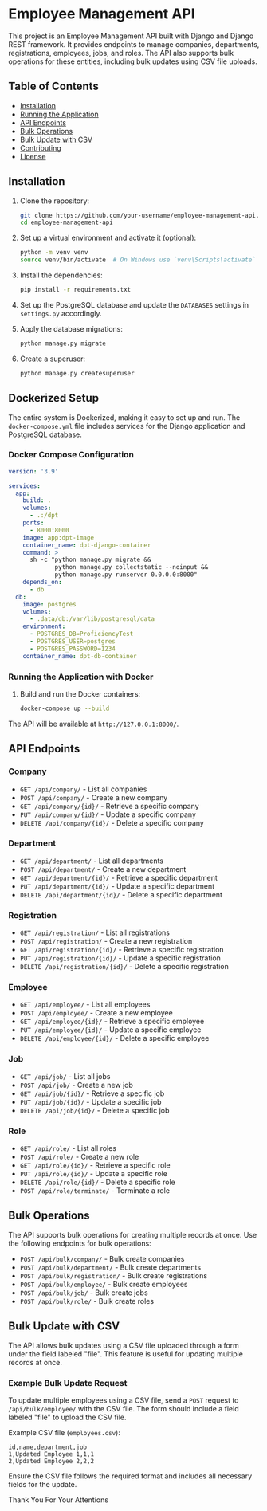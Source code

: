# Employee Management API

This project is an Employee Management API built with Django and Django REST framework. It provides endpoints to manage companies, departments, registrations, employees, jobs, and roles. The API also supports bulk operations for these entities, including bulk updates using CSV file uploads.

## Table of Contents

- [Installation](#installation)
- [Running the Application](#running-the-application)
- [API Endpoints](#api-endpoints)
- [Bulk Operations](#bulk-operations)
- [Bulk Update with CSV](#bulk-update-with-csv)
- [Contributing](#contributing)
- [License](#license)

## Installation

1. Clone the repository:

   ```bash
   git clone https://github.com/your-username/employee-management-api.git
   cd employee-management-api
   ```

2. Set up a virtual environment and activate it (optional):

   ```bash
   python -m venv venv
   source venv/bin/activate  # On Windows use `venv\Scripts\activate`
   ```

3. Install the dependencies:

   ```bash
   pip install -r requirements.txt
   ```

4. Set up the PostgreSQL database and update the `DATABASES` settings in `settings.py` accordingly.

5. Apply the database migrations:

   ```bash
   python manage.py migrate
   ```

6. Create a superuser:

   ```bash
   python manage.py createsuperuser
   ```

## Dockerized Setup

The entire system is Dockerized, making it easy to set up and run. The `docker-compose.yml` file includes services for the Django application and PostgreSQL database.

### Docker Compose Configuration

```yaml
version: '3.9'

services:
  app:
    build: .
    volumes:
      - .:/dpt
    ports:
      - 8000:8000
    image: app:dpt-image
    container_name: dpt-django-container
    command: >
      sh -c "python manage.py migrate &&
             python manage.py collectstatic --noinput &&
             python manage.py runserver 0.0.0.0:8000"
    depends_on:
      - db
  db:
    image: postgres
    volumes:
      - .data/db:/var/lib/postgresql/data
    environment:
      - POSTGRES_DB=ProficiencyTest
      - POSTGRES_USER=postgres
      - POSTGRES_PASSWORD=1234
    container_name: dpt-db-container
```

### Running the Application with Docker

1. Build and run the Docker containers:

   ```bash
   docker-compose up --build
   ```

The API will be available at `http://127.0.0.1:8000/`.

## API Endpoints


### Company

- `GET /api/company/` - List all companies
- `POST /api/company/` - Create a new company
- `GET /api/company/{id}/` - Retrieve a specific company
- `PUT /api/company/{id}/` - Update a specific company
- `DELETE /api/company/{id}/` - Delete a specific company

### Department

- `GET /api/department/` - List all departments
- `POST /api/department/` - Create a new department
- `GET /api/department/{id}/` - Retrieve a specific department
- `PUT /api/department/{id}/` - Update a specific department
- `DELETE /api/department/{id}/` - Delete a specific department

### Registration

- `GET /api/registration/` - List all registrations
- `POST /api/registration/` - Create a new registration
- `GET /api/registration/{id}/` - Retrieve a specific registration
- `PUT /api/registration/{id}/` - Update a specific registration
- `DELETE /api/registration/{id}/` - Delete a specific registration

### Employee

- `GET /api/employee/` - List all employees
- `POST /api/employee/` - Create a new employee
- `GET /api/employee/{id}/` - Retrieve a specific employee
- `PUT /api/employee/{id}/` - Update a specific employee
- `DELETE /api/employee/{id}/` - Delete a specific employee

### Job

- `GET /api/job/` - List all jobs
- `POST /api/job/` - Create a new job
- `GET /api/job/{id}/` - Retrieve a specific job
- `PUT /api/job/{id}/` - Update a specific job
- `DELETE /api/job/{id}/` - Delete a specific job

### Role

- `GET /api/role/` - List all roles
- `POST /api/role/` - Create a new role
- `GET /api/role/{id}/` - Retrieve a specific role
- `PUT /api/role/{id}/` - Update a specific role
- `DELETE /api/role/{id}/` - Delete a specific role
- `POST /api/role/terminate/` - Terminate a role

## Bulk Operations

The API supports bulk operations for creating multiple records at once. Use the following endpoints for bulk operations:

- `POST /api/bulk/company/` - Bulk create companies
- `POST /api/bulk/department/` - Bulk create departments
- `POST /api/bulk/registration/` - Bulk create registrations
- `POST /api/bulk/employee/` - Bulk create employees
- `POST /api/bulk/job/` - Bulk create jobs
- `POST /api/bulk/role/` - Bulk create roles

## Bulk Update with CSV

The API allows bulk updates using a CSV file uploaded through a form under the field labeled "file". This feature is useful for updating multiple records at once.

### Example Bulk Update Request

To update multiple employees using a CSV file, send a `POST` request to `/api/bulk/employee/` with the CSV file. The form should include a field labeled "file" to upload the CSV file.

Example CSV file (`employees.csv`):

```csv
id,name,department,job
1,Updated Employee 1,1,1
2,Updated Employee 2,2,2
```

Ensure the CSV file follows the required format and includes all necessary fields for the update.

Thank You For Your Attentions